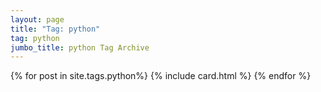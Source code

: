 ```yaml
---
layout: page
title: "Tag: python"
tag: python
jumbo_title: python Tag Archive
---
```


{% for post in site.tags.python%}
{% include card.html %}
{% endfor %}
